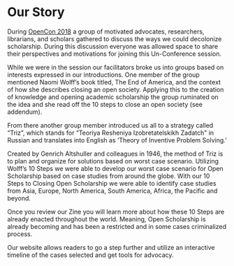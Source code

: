 # Our Story

During [OpenCon 2018](https://www.opencon2018.org) a group of motivated advocates, researchers, librarians, and scholars gathered to discuss the ways we could decolonize scholarship. During this discussion everyone was allowed space to share their perspectives and motivations for joining this Un-Conference session. 

While we were in the session our facilitators broke us into groups based on interests expressed in our introductions. One member of the group mentioned Naomi Wolff’s book titled, The End of America, and the context of how she describes closing an open society. Applying this to the creation of knowledge and opening academic scholarship the group ruminated on the idea and she read off the 10 steps to close an open society (see addendum). 

From there another group member introduced us all to a strategy called “Triz”, which stands for “Teoriya Resheniya Izobretatelskikh Zadatch" in Russian and translates into English as ‘Theory of Inventive Problem Solving.’

Created by Genrich Altshuller and colleagues in 1946, the method of Triz is to plan and organize for solutions based on worst case scenario. Utilizing Wolff’s 10 Steps we were able to develop our worst case scenario for Open Scholarship based on case studies from around the globe. With our 10 Steps to Closing Open Scholarship we were able to identify case studies from Asia, Europe, North America, South America, Africa, the Pacific and beyond. 

Once you review our Zine you will learn more about how these 10 Steps are already enacted throughout the world. Meaning, Open Scholarship is already becoming and has been a restricted and in some cases criminalized process. 

Our website allows readers to go a step further and utilize an interactive timeline of the cases selected and get tools for advocacy.
